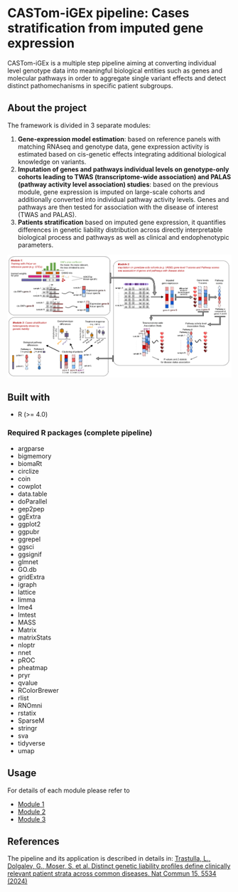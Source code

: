 # CASTom-iGEx pipeline: Cases stratification from imputed gene expression
CASTom-iGEx is a multiple step pipeline aiming at converting individual level genotype data into meaningful biological entities such as genes and molecular pathways in order to aggregate single variant effects and detect distinct pathomechanisms in specific patient subgroups. 

## About the project
The framework is divided in 3 separate modules:
1. **Gene-expression model estimation**: based on reference panels with matching RNAseq and genotype data, gene expression activity is estimated based on cis-genetic effects integrating additional biological knowledge on variants. 
2. **Imputation of genes and pathways individual levels on genotype-only cohorts leading to TWAS (transcriptome-wide association) and PALAS (pathway activity level association) studies**: based on the previous module, gene expression is imputed on large-scale cohorts and additionally converted into individual pathway activity levels. Genes and pathways are then tested for association with the disease of interest (TWAS and PALAS). 
3. **Patients stratification** based on imputed gene expression, it quantifies differences in genetic liability distribution
across directly interpretable biological process and pathways as well as clinical and endophenotypic parameters.

![](./overview.png)

## Built with
* R (>= 4.0)
### Required R packages (complete pipeline)
- argparse
- bigmemory
- biomaRt
- circlize
- coin
- cowplot
- data.table
- doParallel
- gep2pep
- ggExtra
- ggplot2
- ggpubr
- ggrepel
- ggsci
- ggsignif
- glmnet
- GO.db
- gridExtra
- igraph
- lattice
- limma
- lme4
- lmtest
- MASS
- Matrix
- matrixStats
- nloptr
- nnet
- pROC
- pheatmap
- pryr
- qvalue
- RColorBrewer
- rlist
- RNOmni
- rstatix
- SparseM
- stringr
- sva
- tidyverse
- umap


## Usage
For details of each module please refer to 
* [Module 1](https://github.com/zillerlab/CASTom-iGEx/tree/master/Software/model_training)
* [Module 2](https://github.com/zillerlab/CASTom-iGEx/tree/master/Software/model_prediction)
* [Module 3](https://github.com/zillerlab/CASTom-iGEx/tree/master/Software/model_clustering)

## References
The pipeline and its application is described in details in:
[Trastulla, L., Dolgalev, G., Moser, S. et al. Distinct genetic liability profiles define clinically relevant patient strata across common diseases. Nat Commun 15, 5534 (2024)](https://doi.org/10.1038/s41467-024-49338-2)
